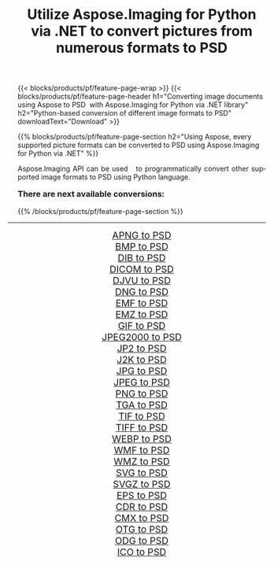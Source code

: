 ﻿---
title: Utilize Aspose.Imaging for Python via .NET to convert pictures from numerous formats to PSD 
weight: 3920
url: /python-net/conversion/to/psd/ 
lang: en
langdirlevel: 2
locales: zh-hans,ja,it,ru,de,es,fr,nl,id,lt,pl,pt,vi,tr,ko,zh-hant,ar,hi,th,sv,cs,uk,he
description: You can use Aspose.Imaging for Python via .NET library to convert from a variety of formats to PSD
---

{{< blocks/products/pf/feature-page-wrap >}}
{{< blocks/products/pf/feature-page-header h1="Converting image documents using Aspose to PSD  with Aspose.Imaging for Python via .NET library" h2="Python-based conversion of different image formats to PSD" downloadText="Download" >}}


{{% blocks/products/pf/feature-page-section  h2="Using Aspose, every supported picture formats can be converted to PSD using Aspose.Imaging for Python via .NET" %}}
<p align=justify>Aspose.Imaging API can be used   to programmatically convert other supported image formats to PSD using Python language.</p>
<h3 style="margin-top:16px;">
There are next available conversions:
</h3>
{{% /blocks/products/pf/feature-page-section %}}
<div class="container-fluid productfamilypage bg-gray">
    <div class="convertypes bg-gray agp-content section">
        <div class="container">
		<hr style="margin-left:-20px;"/>
		<div class="row other-converters" style="gap: 10px;font-size: 19px;text-align:center;">
		    <div class='col-md-3 other-converter remove-lp remove-rp'><a href="/imaging/python-net/conversion/apng-to-psd/" style="padding:15px;">APNG to PSD</a></div>
<div class='col-md-3 other-converter remove-lp remove-rp'><a href="/imaging/python-net/conversion/bmp-to-psd/" style="padding:15px;">BMP to PSD</a></div>
<div class='col-md-3 other-converter remove-lp remove-rp'><a href="/imaging/python-net/conversion/dib-to-psd/" style="padding:15px;">DIB to PSD</a></div>
<div class='col-md-3 other-converter remove-lp remove-rp'><a href="/imaging/python-net/conversion/dicom-to-psd/" style="padding:15px;">DICOM to PSD</a></div>
<div class='col-md-3 other-converter remove-lp remove-rp'><a href="/imaging/python-net/conversion/djvu-to-psd/" style="padding:15px;">DJVU to PSD</a></div>
<div class='col-md-3 other-converter remove-lp remove-rp'><a href="/imaging/python-net/conversion/dng-to-psd/" style="padding:15px;">DNG to PSD</a></div>
<div class='col-md-3 other-converter remove-lp remove-rp'><a href="/imaging/python-net/conversion/emf-to-psd/" style="padding:15px;">EMF to PSD</a></div>
<div class='col-md-3 other-converter remove-lp remove-rp'><a href="/imaging/python-net/conversion/emz-to-psd/" style="padding:15px;">EMZ to PSD</a></div>
<div class='col-md-3 other-converter remove-lp remove-rp'><a href="/imaging/python-net/conversion/gif-to-psd/" style="padding:15px;">GIF to PSD</a></div>
<div class='col-md-3 other-converter remove-lp remove-rp'><a href="/imaging/python-net/conversion/jpeg2000-to-psd/" style="padding:15px;">JPEG2000 to PSD</a></div>
<div class='col-md-3 other-converter remove-lp remove-rp'><a href="/imaging/python-net/conversion/jp2-to-psd/" style="padding:15px;">JP2 to PSD</a></div>
<div class='col-md-3 other-converter remove-lp remove-rp'><a href="/imaging/python-net/conversion/j2k-to-psd/" style="padding:15px;">J2K to PSD</a></div>
<div class='col-md-3 other-converter remove-lp remove-rp'><a href="/imaging/python-net/conversion/jpg-to-psd/" style="padding:15px;">JPG to PSD</a></div>
<div class='col-md-3 other-converter remove-lp remove-rp'><a href="/imaging/python-net/conversion/jpeg-to-psd/" style="padding:15px;">JPEG to PSD</a></div>
<div class='col-md-3 other-converter remove-lp remove-rp'><a href="/imaging/python-net/conversion/png-to-psd/" style="padding:15px;">PNG to PSD</a></div>
<div class='col-md-3 other-converter remove-lp remove-rp'><a href="/imaging/python-net/conversion/tga-to-psd/" style="padding:15px;">TGA to PSD</a></div>
<div class='col-md-3 other-converter remove-lp remove-rp'><a href="/imaging/python-net/conversion/tif-to-psd/" style="padding:15px;">TIF to PSD</a></div>
<div class='col-md-3 other-converter remove-lp remove-rp'><a href="/imaging/python-net/conversion/tiff-to-psd/" style="padding:15px;">TIFF to PSD</a></div>
<div class='col-md-3 other-converter remove-lp remove-rp'><a href="/imaging/python-net/conversion/webp-to-psd/" style="padding:15px;">WEBP to PSD</a></div>
<div class='col-md-3 other-converter remove-lp remove-rp'><a href="/imaging/python-net/conversion/wmf-to-psd/" style="padding:15px;">WMF to PSD</a></div>
<div class='col-md-3 other-converter remove-lp remove-rp'><a href="/imaging/python-net/conversion/wmz-to-psd/" style="padding:15px;">WMZ to PSD</a></div>
<div class='col-md-3 other-converter remove-lp remove-rp'><a href="/imaging/python-net/conversion/svg-to-psd/" style="padding:15px;">SVG to PSD</a></div>
<div class='col-md-3 other-converter remove-lp remove-rp'><a href="/imaging/python-net/conversion/svgz-to-psd/" style="padding:15px;">SVGZ to PSD</a></div>
<div class='col-md-3 other-converter remove-lp remove-rp'><a href="/imaging/python-net/conversion/eps-to-psd/" style="padding:15px;">EPS to PSD</a></div>
<div class='col-md-3 other-converter remove-lp remove-rp'><a href="/imaging/python-net/conversion/cdr-to-psd/" style="padding:15px;">CDR to PSD</a></div>
<div class='col-md-3 other-converter remove-lp remove-rp'><a href="/imaging/python-net/conversion/cmx-to-psd/" style="padding:15px;">CMX to PSD</a></div>
<div class='col-md-3 other-converter remove-lp remove-rp'><a href="/imaging/python-net/conversion/otg-to-psd/" style="padding:15px;">OTG to PSD</a></div>
<div class='col-md-3 other-converter remove-lp remove-rp'><a href="/imaging/python-net/conversion/odg-to-psd/" style="padding:15px;">ODG to PSD</a></div>
<div class='col-md-3 other-converter remove-lp remove-rp'><a href="/imaging/python-net/conversion/ico-to-psd/" style="padding:15px;">ICO to PSD</a></div>
                </div>
        </div>
    </div>
</div>
<br/>


